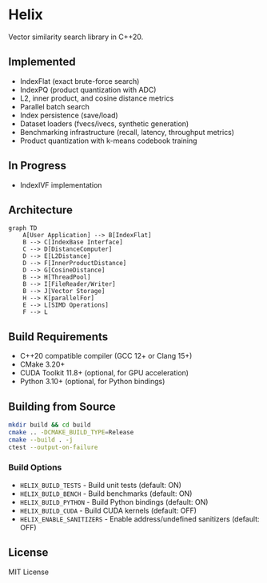 # Helix

Vector similarity search library in C++20.

## Implemented

- IndexFlat (exact brute-force search)
- IndexPQ (product quantization with ADC)
- L2, inner product, and cosine distance metrics
- Parallel batch search
- Index persistence (save/load)
- Dataset loaders (fvecs/ivecs, synthetic generation)
- Benchmarking infrastructure (recall, latency, throughput metrics)
- Product quantization with k-means codebook training

## In Progress

- IndexIVF implementation

## Architecture

```mermaid
graph TD
    A[User Application] --> B[IndexFlat]
    B --> C[IndexBase Interface]
    C --> D[DistanceComputer]
    D --> E[L2Distance]
    D --> F[InnerProductDistance]
    D --> G[CosineDistance]
    B --> H[ThreadPool]
    B --> I[FileReader/Writer]
    B --> J[Vector Storage]
    H --> K[parallelFor]
    E --> L[SIMD Operations]
    F --> L
```

## Build Requirements

- C++20 compatible compiler (GCC 12+ or Clang 15+)
- CMake 3.20+
- CUDA Toolkit 11.8+ (optional, for GPU acceleration)
- Python 3.10+ (optional, for Python bindings)

## Building from Source

```bash
mkdir build && cd build
cmake .. -DCMAKE_BUILD_TYPE=Release
cmake --build . -j
ctest --output-on-failure
```

### Build Options

- `HELIX_BUILD_TESTS` - Build unit tests (default: ON)
- `HELIX_BUILD_BENCH` - Build benchmarks (default: ON)
- `HELIX_BUILD_PYTHON` - Build Python bindings (default: ON)
- `HELIX_BUILD_CUDA` - Build CUDA kernels (default: OFF)
- `HELIX_ENABLE_SANITIZERS` - Enable address/undefined sanitizers (default: OFF)

## License

MIT License
